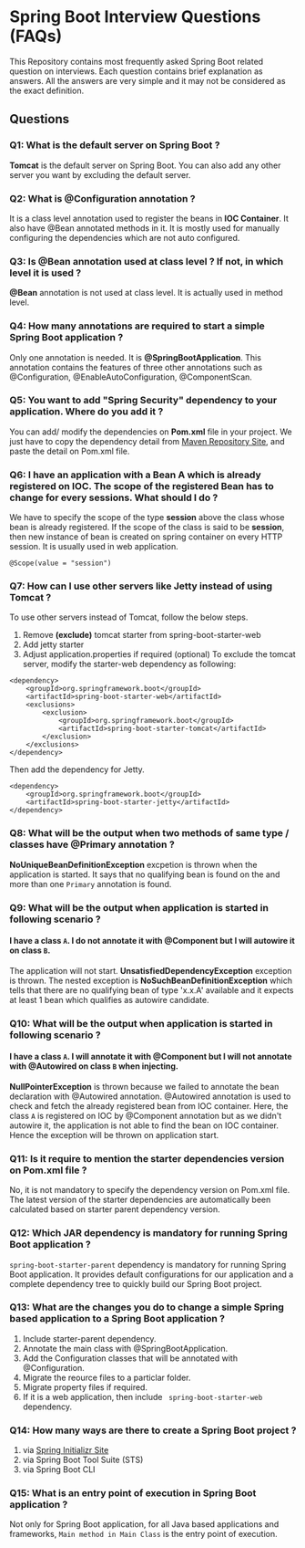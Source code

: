 # Spring Boot Interview Questions (FAQs)
This Repository contains most frequently asked Spring Boot related question on interviews. Each question contains brief explanation as answers. All the answers are very simple and it may not be considered as the exact definition.

## Questions
### Q1: What is the default server on Spring Boot ?
**Tomcat** is the default server on Spring Boot. You can also add any other server you want by excluding the default server.

### Q2: What is @Configuration annotation ?
It is a class level annotation used to register the beans in **IOC Container**. It also have @Bean annotated methods in it. It is mostly used for manually configuring the dependencies which are not auto configured.

### Q3: Is @Bean annotation used at class level ? If not, in which level it is used ?
**@Bean** annotation is not used at class level. It is actually used in method level.

### Q4: How many annotations are required to start a simple Spring Boot application ?
Only one annotation is needed. It is **@SpringBootApplication**. This annotation contains the features of three other annotations such as @Configuration, @EnableAutoConfiguration, @ComponentScan.

### Q5: You want to add **"Spring Security"** dependency to your application. Where do you add it ?
You can add/ modify the dependencies on **Pom.xml** file in your project. We just have to copy the dependency detail from [Maven Repository Site](https://mvnrepository.com/artifact/org.springframework.boot/spring-boot-starter-web/2.2.6.RELEASE), and paste the detail on Pom.xml file.

### Q6: I have an application with a Bean A which is already registered on IOC. The scope of the registered Bean has to change for every sessions. What should I do ?
We have to specify the scope of the type **session** above the class whose bean is already registered.
If the scope of the class is said to be **session**, then new instance of bean is created on spring container on every HTTP session. It is usually used in web application.
```
@Scope(value = "session")
```

### Q7: How can I use other servers like Jetty instead of using Tomcat ?
To use other servers instead of Tomcat, follow the below steps.
1. Remove **(exclude)** tomcat starter from spring-boot-starter-web
2. Add jetty starter
3. Adjust application.properties if required (optional)
To exclude the tomcat server, modify the starter-web dependency as following:
```
<dependency>
    <groupId>org.springframework.boot</groupId>
    <artifactId>spring-boot-starter-web</artifactId>
    <exclusions>
        <exclusion>
            <groupId>org.springframework.boot</groupId>
            <artifactId>spring-boot-starter-tomcat</artifactId>
        </exclusion>
    </exclusions>
</dependency>
```
Then add the dependency for Jetty.
```
<dependency>
    <groupId>org.springframework.boot</groupId>
    <artifactId>spring-boot-starter-jetty</artifactId>
</dependency>
```

### Q8: What will be the output when two methods of same type / classes have @Primary annotation ?
**NoUniqueBeanDefinitionException** excpetion is thrown when the application is started. It says that no qualifying bean is found on the <package> and more than one `Primary` annotation is found.

### Q9: What will be the output when application is started in following scenario ?
#### I have a class `A`. I do not annotate it with @Component but I will autowire it on class `B`.
The application will not start. **UnsatisfiedDependencyException**  exception is thrown. The nested exception is **NoSuchBeanDefinitionException** which tells that there are no qualifying bean of type 'x.x.A' available and it expects at least 1 bean which qualifies as autowire candidate.

### Q10: What will be the output when application is started in following scenario ?
#### I have a class `A`. I will annotate it with @Component but I will not annotate with @Autowired on class `B` when injecting.
**NullPointerException** is thrown because we failed to annotate the bean declaration with @Autowired annotation. @Autowired annotation is used to check and fetch the already registered bean from IOC container.
Here, the class `A` is registered on IOC by @Component annotation but as we didn't autowire it, the application is not able to find the bean on IOC container. Hence the exception will be thrown on application start.

### Q11: Is it require to mention the starter dependencies version on Pom.xml file ?
No, it is not mandatory to specify the dependency version on Pom.xml file. The latest version of the starter dependencies are automatically been calculated based on starter parent dependency version.

### Q12: Which JAR dependency is mandatory for running Spring Boot application ?
`spring-boot-starter-parent` dependency is mandatory for running Spring Boot application. It provides default configurations for our application and a complete dependency tree to quickly build our Spring Boot project.

### Q13: What are the changes you do to change a simple Spring based application to a Spring Boot application ?
1. Include starter-parent dependency.
2. Annotate the main class with @SpringBootApplication.
3. Add the Configuration classes that will be annotated with @Configuration.
4. Migrate the reource files to a particlar folder.
5. Migrate property files if required.
6. If it is a web application, then include ` spring-boot-starter-web` dependency.

### Q14: How many ways are there to create a Spring Boot project ?
1. via [Spring Initializr Site](https://start.spring.io/)
2. via Spring Boot Tool Suite (STS)
3. via Spring Boot CLI

### Q15: What is an entry point of execution in Spring Boot application ?
Not only for Spring Boot application, for all Java based applications and frameworks, `Main method in Main Class` is the entry point of execution.
